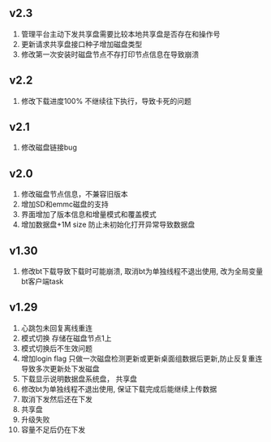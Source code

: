 ## v2.3
1. 管理平台主动下发共享盘需要比较本地共享盘是否存在和操作号
2. 更新请求共享盘接口种子增加磁盘类型
3. 修改第一次安装时磁盘节点不存打印节点信息在导致崩溃

## v2.2
1. 修改下载进度100% 不继续往下执行，导致卡死的问题

## v2.1
1. 修改磁盘链接bug

## v2.0
1. 修改磁盘节点信息，不兼容旧版本
2. 增加SD和emmc磁盘的支持
3. 界面增加了版本信息和增量模式和覆盖模式
4. 增加数据盘+1M size 防止未初始化打开异常导致数据盘

## v1.30
1. 修改bt下载导致下载时可能崩溃, 取消bt为单独线程不退出使用, 改为全局变量bt客户端task 

## v1.29 
1. 心跳包未回复离线重连
2. 模式切换 存储在磁盘节点1上 
3. 模式切换后不生效问题
4. 增加login flag 只做一次磁盘检测更新或更新桌面组数据后更新,防止反复重连导致多次更新处下发磁盘
5. 下载显示说明数据盘系统盘， 共享盘   
6. 修改bt为单独线程不退出使用, 保证下载完成后能继续上传数据
7. 取消下发然后还在下发
8. 共享盘 
9. 升级失败
10. 容量不足后仍在下发

